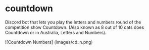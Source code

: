 # countdown

Discord bot that lets you play the letters and numbers round of the competition show Countdown.
(Also known as 8 out of 10 cats does Countdown or in Australia, Letters and Numbers).

![Countdown Numbers]
(images/cd_n.png)
